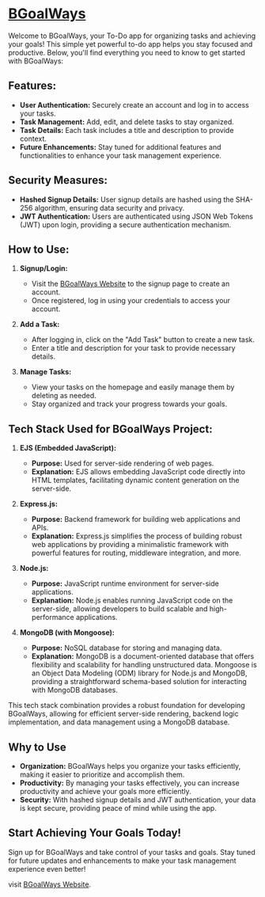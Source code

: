 ﻿# [BGoalWays](https://b-goal-ways.vercel.app/)

Welcome to BGoalWays, your To-Do app for organizing tasks and achieving your goals! This simple yet powerful to-do app helps you stay focused and productive. Below, you'll find everything you need to know to get started with BGoalWays:

## Features:
- **User Authentication:** Securely create an account and log in to access your tasks.
- **Task Management:** Add, edit, and delete tasks to stay organized.
- **Task Details:** Each task includes a title and description to provide context.
- **Future Enhancements:** Stay tuned for additional features and functionalities to enhance your task management experience.

## Security Measures:
- **Hashed Signup Details:** User signup details are hashed using the SHA-256 algorithm, ensuring data security and privacy.
- **JWT Authentication:** Users are authenticated using JSON Web Tokens (JWT) upon login, providing a secure authentication mechanism.

## How to Use:
1. **Signup/Login:**
    - Visit the [BGoalWays Website](https://b-goal-ways.vercel.app/) to the signup page to create an account.
    - Once registered, log in using your credentials to access your account.

2. **Add a Task:**
    - After logging in, click on the "Add Task" button to create a new task.
    - Enter a title and description for your task to provide necessary details.

3. **Manage Tasks:**
    - View your tasks on the homepage and easily manage them by deleting as needed.
    - Stay organized and track your progress towards your goals.



## Tech Stack Used for BGoalWays Project:

1. **EJS (Embedded JavaScript):**
   - **Purpose:** Used for server-side rendering of web pages.
   - **Explanation:** EJS allows embedding JavaScript code directly into HTML templates, facilitating dynamic content generation on the server-side.

2. **Express.js:**
   - **Purpose:** Backend framework for building web applications and APIs.
   - **Explanation:** Express.js simplifies the process of building robust web applications by providing a minimalistic framework with powerful features for routing, middleware integration, and more.

3. **Node.js:**
   - **Purpose:** JavaScript runtime environment for server-side applications.
   - **Explanation:** Node.js enables running JavaScript code on the server-side, allowing developers to build scalable and high-performance applications.

4. **MongoDB (with Mongoose):**
   - **Purpose:** NoSQL database for storing and managing data.
   - **Explanation:** MongoDB is a document-oriented database that offers flexibility and scalability for handling unstructured data. Mongoose is an Object Data Modeling (ODM) library for Node.js and MongoDB, providing a straightforward schema-based solution for interacting with MongoDB databases.

This tech stack combination provides a robust foundation for developing BGoalWays, allowing for efficient server-side rendering, backend logic implementation, and data management using a MongoDB database.
## Why to Use
- **Organization:** BGoalWays helps you organize your tasks efficiently, making it easier to prioritize and accomplish them.
- **Productivity:** By managing your tasks effectively, you can increase productivity and achieve your goals more efficiently.
- **Security:** With hashed signup details and JWT authentication, your data is kept secure, providing peace of mind while using the app.

## Start Achieving Your Goals Today!
Sign up for BGoalWays and take control of your tasks and goals. Stay tuned for future updates and enhancements to make your task management experience even better!

visit [BGoalWays Website](https://b-goal-ways.vercel.app/).
